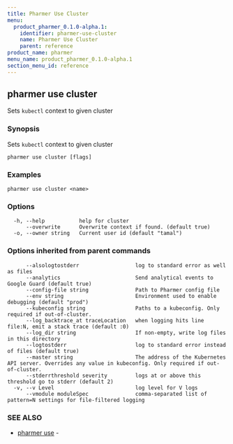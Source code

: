 ```yaml
---
title: Pharmer Use Cluster
menu:
  product_pharmer_0.1.0-alpha.1:
    identifier: pharmer-use-cluster
    name: Pharmer Use Cluster
    parent: reference
product_name: pharmer
menu_name: product_pharmer_0.1.0-alpha.1
section_menu_id: reference
---
```

## pharmer use cluster

Sets `kubectl` context to given cluster

### Synopsis

Sets `kubectl` context to given cluster

```
pharmer use cluster [flags]
```

### Examples

```
pharmer use cluster <name>
```

### Options

```
  -h, --help           help for cluster
      --overwrite      Overwrite context if found. (default true)
  -o, --owner string   Current user id (default "tamal")
```

### Options inherited from parent commands

```
      --alsologtostderr                  log to standard error as well as files
      --analytics                        Send analytical events to Google Guard (default true)
      --config-file string               Path to Pharmer config file
      --env string                       Environment used to enable debugging (default "prod")
      --kubeconfig string                Paths to a kubeconfig. Only required if out-of-cluster.
      --log_backtrace_at traceLocation   when logging hits line file:N, emit a stack trace (default :0)
      --log_dir string                   If non-empty, write log files in this directory
      --logtostderr                      log to standard error instead of files (default true)
      --master string                    The address of the Kubernetes API server. Overrides any value in kubeconfig. Only required if out-of-cluster.
      --stderrthreshold severity         logs at or above this threshold go to stderr (default 2)
  -v, --v Level                          log level for V logs
      --vmodule moduleSpec               comma-separated list of pattern=N settings for file-filtered logging
```

### SEE ALSO

* [pharmer use](/docs/reference/pharmer_use.md)	 - 

